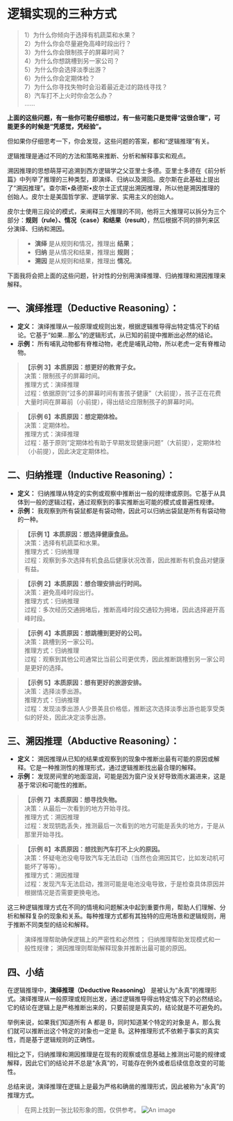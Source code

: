 # 逻辑实现的三种方式

> 1）为什么你倾向于选择有机蔬菜和水果？<br/>
> 2）为什么你会尽量避免高峰时段出行？<br/>
> 3）为什么你会限制孩子的屏幕时间？<br/>
> 4）为什么你想跳槽到另一家公司？<br/>
> 5）为什么你会选择淡季出游？<br/>
> 6）为什么你会定期体检？<br/>
> 7）为什么你寻找失物时会沿着最近走过的路线寻找？<br/>
> 8）汽车打不上火时你会怎么办？<br/>
> ......

**上面的这些问题，有一些你可能仔细想过，有一些可能只是觉得“这很合理”，可能更多的时候是“凭感觉，凭经验”​。**

但如果你仔细思考一下，你会发现，这些问题的答案，都和“逻辑推理”有关。

逻辑推理是通过不同的方法和策略来推断、分析和解释事实和观点。

溯因推理的思想萌芽可追溯到西方逻辑学之父亚里士多德。亚里士多德在《前分析篇》中列举了推理的三种类型，即演绎、归纳以及溯回。皮尔斯在此基础上提出了“溯因推理”。查尔斯•桑德斯•皮尔士正式提出溯因推理，所以他是溯因推理的创始人。皮尔士是美国哲学家、逻辑学家、实用主义的创始人。

皮尔士使用三段论的模式，来阐释三大推理的不同，他将三大推理可以拆分为三个部分：**规则（rule）、情况（case）和结果（result）**，然后根据不同的排列来区分演绎、归纳和溯因。

> - **演绎** 是从规则和情况，推理出 **结果**；
> - **归纳** 是从情况和结果，推理出 **规则**；
> - **溯因** 是从规则和结果，推理出 **情况**。

下面我将会把上面的这些问题，针对性的分别用演绎推理、归纳推理和溯因推理来解释。

## 一、**演绎推理（Deductive Reasoning）：**

- **定义：** 演绎推理从一般原理或规则出发，根据逻辑推导得出特定情况下的结论。它基于“如果...那么”的逻辑形式，从已知的前提中推断出必然的结论。
- **示例：** 所有哺乳动物都有脊椎动物，老虎是哺乳动物，所以老虎一定有脊椎动物。

> **【示例 3】本质原因：想更好的教育子女。**<br/>
> 决策：限制孩子的屏幕时间。<br/>
> 推理方式：演绎推理<br/>
> 过程：依据原则“过多的屏幕时间有害孩子健康”（大前提），孩子正在花费大量时间在屏幕前（小前提），得出结论应限制孩子的屏幕时间。

> **【示例 6】本质原因：想定期体检。**<br/>
> 决策：定期体检。<br/>
> 推理方式：演绎推理<br/>
> 过程：基于原则“定期体检有助于早期发现健康问题”（大前提），定期体检（小前提），因此决定定期体检。

## 二、**归纳推理（Inductive Reasoning）：**

- **定义：** 归纳推理从特定的实例或观察中推断出一般的规律或原则。它基于从具体到一般的逻辑过程，通过观察到的事实推断出可能的模式或普遍性规律。
- **示例：** 我观察到所有袋鼠都是有袋动物，因此可以归纳出袋鼠是所有有袋动物的一种。

> **【示例 1】本质原因：想选择健康食品。**<br/>
> 决策：选择有机蔬菜和水果。<br/>
> 推理方式：归纳推理<br/>
> 过程：观察到多次选择有机食品后健康状况改善，因此推断有机食品对健康有益。

> **【示例 2】本质原因：想合理安排出行时间。**<br/>
> 决策：避免高峰时段出行。<br/>
> 推理方式：归纳推理<br/>
> 过程：多次经历交通拥堵后，推断高峰时段交通较为拥堵，因此选择避开高峰时段。

> **【示例 4】本质原因：想跳槽到更好的公司。**<br/>
> 决策：跳槽到另一家公司。<br/>
> 推理方式：归纳推理<br/>
> 过程：观察到其他公司通常比当前公司更优秀，因此推断跳槽到另一家公司是更好的选择。

> **【示例 5】本质原因：想有更好的旅游安排。**<br/>
> 决策：选择淡季出游。<br/>
> 推理方式：归纳推理<br/>
> 过程：发现淡季出游人少景美且价格低，推断这次选择淡季出游也能享受类似的好处，因此决定淡季出游。

## 三、**溯因推理（Abductive Reasoning）：**

- **定义：** 溯因推理从已知的结果或观察到的现象中推断出最有可能的原因或解释。它是一种推测性的推理形式，通过逻辑推断找出最合理的解释。
- **示例：** 发现房间里的地面湿润，可能是因为窗户没关好导致雨水漏进来，这是基于常识和可能性的推断。

> **【示例 7】本质原因：想寻找失物。**<br/>
> 决策：从最后一次看到的地方开始寻找。<br/>
> 推理方式：溯因推理<br/>
> 过程：发现钥匙丢失，推测最后一次看到的地方可能是丢失的地方，于是从那里开始寻找。

> **【示例 8】本质原因：想找到汽车打不上火的原因。**<br/>
> 决策：怀疑电池没电导致汽车无法启动（当然也会溯因其它，比如发动机可能坏了等等）。<br/>
> 推理方式：溯因推理<br/>
> 过程：发现汽车无法启动，推测可能是电池没电导致，于是检查具体原因并根据情况是否需要更换电池。

这三种逻辑推理方式在不同的情境和问题解决中起到重要作用，帮助人们理解、分析和解释复杂的现象和关系。每种推理方式都有其独特的应用场景和逻辑规则，用于推断不同类型的结论和解释。

> 演绎推理帮助确保逻辑上的严密性和必然性；
> 归纳推理帮助发现模式和一般性规律；
> 溯因推理则帮助解释现象并推断出最可能的原因。

## 四、小结

在逻辑推理中，**演绎推理（Deductive Reasoning）** 是被认为“永真”的推理形式。演绎推理从一般原理或规则出发，通过逻辑推导得出特定情况下的必然结论。它的结论在逻辑上是严格推断出来的，只要前提是真实的，结论就是不可避免的。

举例来说，如果我们知道所有 A 都是 B，同时知道某个特定的对象是 A，那么我们就可以推断出这个特定的对象也一定是 B。这种推理形式不依赖于事实的真实性，而是基于逻辑规则的正确性。

相比之下，归纳推理和溯因推理是在现有的观察或信息基础上推测出可能的规律或解释，因此它们的结论并不总是“永真”的，可能存在例外或者后续信息改变的可能性。

总结来说，演绎推理在逻辑上是最为严格和确凿的推理形式，因此被称为“永真”的推理方式。

> 在网上找到一张比较形象的图，仅供参考。
> ![An image](/images/beyond/logic-3ways.jpg)

